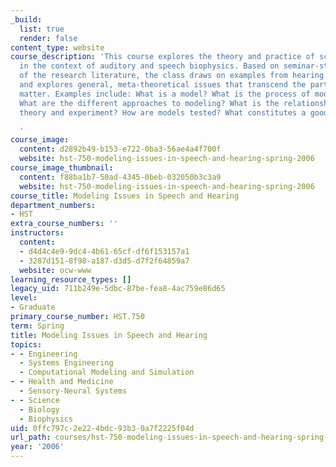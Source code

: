 ```yaml
---
_build:
  list: true
  render: false
content_type: website
course_description: 'This course explores the theory and practice of scientific modeling
  in the context of auditory and speech biophysics. Based on seminar-style discussions
  of the research literature, the class draws on examples from hearing and speech,
  and explores general, meta-theoretical issues that transcend the particular subject
  matter. Examples include: What is a model? What is the process of model building?
  What are the different approaches to modeling? What is the relationship between
  theory and experiment? How are models tested? What constitutes a good model?

  '
course_image:
  content: d2892b49-b153-e722-0ba3-56ae4a4f700f
  website: hst-750-modeling-issues-in-speech-and-hearing-spring-2006
course_image_thumbnail:
  content: f88ba1b7-50ad-4345-0beb-032050b3c3a9
  website: hst-750-modeling-issues-in-speech-and-hearing-spring-2006
course_title: Modeling Issues in Speech and Hearing
department_numbers:
- HST
extra_course_numbers: ''
instructors:
  content:
  - d4d4c4e9-9dc4-4b61-65cf-df6f153157a1
  - 3287d151-8f98-a187-d3d5-d7f2f64859a7
  website: ocw-www
learning_resource_types: []
legacy_uid: 711b249e-5dbc-87be-fea8-4ac759e86d65
level:
- Graduate
primary_course_number: HST.750
term: Spring
title: Modeling Issues in Speech and Hearing
topics:
- - Engineering
  - Systems Engineering
  - Computational Modeling and Simulation
- - Health and Medicine
  - Sensory-Neural Systems
- - Science
  - Biology
  - Biophysics
uid: 0ffc797c-2e22-4bdc-93b3-0a7f2225f04d
url_path: courses/hst-750-modeling-issues-in-speech-and-hearing-spring-2006
year: '2006'
---
```

